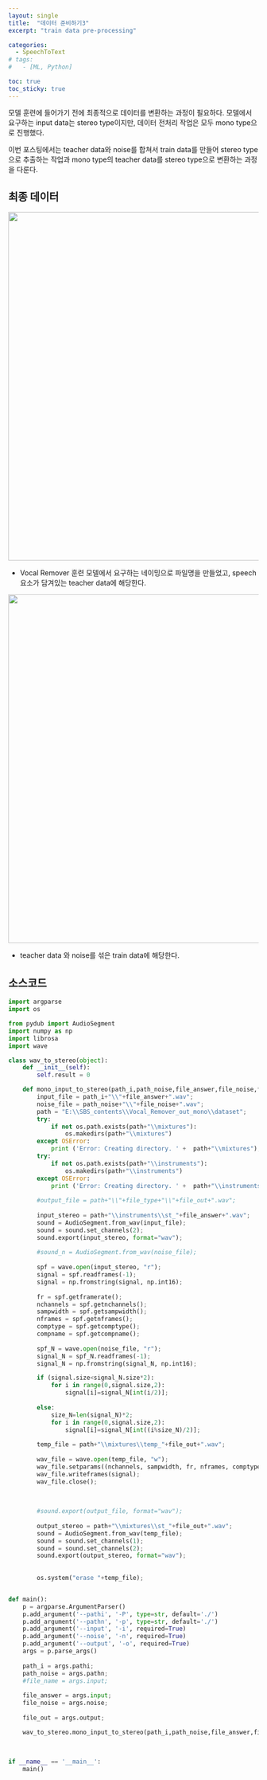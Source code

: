 ```yaml
---
layout: single
title:  "데이터 준비하기3"
excerpt: "train data pre-processing"

categories:
  - SpeechToText
# tags:
#   - [ML, Python]

toc: true
toc_sticky: true
---
```


모델 훈련에 들어가기 전에 최종적으로 데이터를 변환하는 과정이 필요하다.
모델에서 요구하는 input data는 stereo type이지만, 데이터 전처리 작업은 모두 mono type으로 진행했다.

이번 포스팅에서는 teacher data와 noise를 합쳐서 train data를 만들어 stereo type으로 추출하는 작업과 mono type의 teacher data를 stereo type으로 변환하는 과정을 다룬다.

## 최종 데이터

<img src="https://user-images.githubusercontent.com/59792046/164956722-1d88de86-f404-4b76-884f-c81ba721ffc4.png" width = "700">

- Vocal Remover 훈련 모델에서 요구하는 네이밍으로 파일명을 만들었고, speech요소가 담겨있는 teacher data에 해당한다.

<img src="https://user-images.githubusercontent.com/59792046/164956740-9851145b-2bc2-424c-88f2-2a8c026164ad.png" width = "700">

- teacher data 와 noise를 섞은 train data에 해당한다.


## 소스코드
``` python
import argparse
import os

from pydub import AudioSegment
import numpy as np
import librosa
import wave

class wav_to_stereo(object):
    def __init__(self):
        self.result = 0

    def mono_input_to_stereo(path_i,path_noise,file_answer,file_noise,file_out):
        input_file = path_i+"\\"+file_answer+".wav";
        noise_file = path_noise+"\\"+file_noise+".wav";
        path = "E:\\SBS_contents\\Vocal_Remover_out_mono\\dataset";
        try:
            if not os.path.exists(path+"\\mixtures"):
                os.makedirs(path+"\\mixtures")
        except OSError:
            print ('Error: Creating directory. ' +  path+"\\mixtures");
        try:
            if not os.path.exists(path+"\\instruments"):
                os.makedirs(path+"\\instruments")
        except OSError:
            print ('Error: Creating directory. ' +  path+"\\instruments");
        
        #output_file = path+"\\"+file_type+"\\"+file_out+".wav";
        
        input_stereo = path+"\\instruments\\st_"+file_answer+".wav";
        sound = AudioSegment.from_wav(input_file);
        sound = sound.set_channels(2);
        sound.export(input_stereo, format="wav");
        
        #sound_n = AudioSegment.from_wav(noise_file);
        
        spf = wave.open(input_stereo, "r");
        signal = spf.readframes(-1);
        signal = np.fromstring(signal, np.int16);
    
        fr = spf.getframerate();
        nchannels = spf.getnchannels();
        sampwidth = spf.getsampwidth();
        nframes = spf.getnframes();
        comptype = spf.getcomptype();
        compname = spf.getcompname();
        
        spf_N = wave.open(noise_file, "r");
        signal_N = spf_N.readframes(-1);
        signal_N = np.fromstring(signal_N, np.int16);

        if (signal.size<signal_N.size*2):
            for i in range(0,signal.size,2):
                signal[i]=signal_N[int(i/2)];
                
        else:
            size_N=len(signal_N)*2;
            for i in range(0,signal.size,2):
                signal[i]=signal_N[int((i%size_N)/2)];
        
        temp_file = path+"\\mixtures\\temp_"+file_out+".wav";
        
        wav_file = wave.open(temp_file, "w");
        wav_file.setparams((nchannels, sampwidth, fr, nframes, comptype, compname));
        wav_file.writeframes(signal);
        wav_file.close();
        
        
        
        #sound.export(output_file, format="wav");
        
        output_stereo = path+"\\mixtures\\st_"+file_out+".wav";
        sound = AudioSegment.from_wav(temp_file);
        sound = sound.set_channels(1);
        sound = sound.set_channels(2);
        sound.export(output_stereo, format="wav");
        
        
        os.system("erase "+temp_file);


def main():
    p = argparse.ArgumentParser()
    p.add_argument('--pathi', '-P', type=str, default='./')
    p.add_argument('--pathn', '-p', type=str, default='./')
    p.add_argument('--input', '-i', required=True)
    p.add_argument('--noise', '-n', required=True)
    p.add_argument('--output', '-o', required=True)
    args = p.parse_args()
    
    path_i = args.pathi;
    path_noise = args.pathn;
    #file_name = args.input;
    
    file_answer = args.input;
    file_noise = args.noise;
    
    file_out = args.output;

    wav_to_stereo.mono_input_to_stereo(path_i,path_noise,file_answer,file_noise,file_out);
    
    
    
if __name__ == '__main__':
    main()
```


